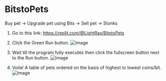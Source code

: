 # BitstoPets
Buy pet -> Upgrade pet using Bits -> Sell pet -> Stonks

1) Go to this link:
https://replit.com/@LightRay/BitstoPets

2) Click the Green Run button.
  ![image](https://user-images.githubusercontent.com/88073630/186887205-693f9d22-ab27-4d9e-b58e-19a194c9b7e9.png)

3) Wait till the program fully executes then click the fullscreen button next to the Run button.
  ![image](https://user-images.githubusercontent.com/88073630/186887279-580a74ca-89c9-4695-9d38-02fc2ae529ab.png)

4) Voila! A table of pets ordered on the basis of highest to lowest coins/bit.
  ![image](https://user-images.githubusercontent.com/88073630/186888089-a23f7e68-4c90-47e5-b54e-e7c01c04b3bb.png)
